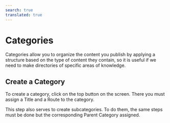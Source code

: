 ```yaml
---
search: true
translated: true
---
```


# Categories

Categories allow you to organize the content you publish by applying a structure based on the type of content they contain, so it is useful if we need to make directories of specific areas of knowledge.

## Create a Category

To create a category, click on the top button on the screen. There you must assign a Title and a Route to the category.

This step also serves to create subcategories. To do them, the same steps must be done but the corresponding Parent Category assigned.
